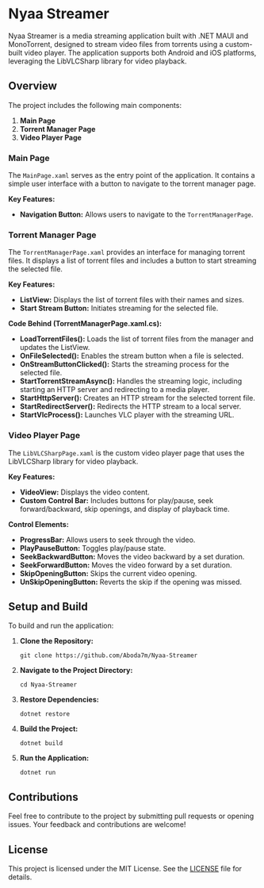 

# Nyaa Streamer

Nyaa Streamer is a media streaming application built with .NET MAUI and MonoTorrent, designed to stream video files from torrents using a custom-built video player. The application supports both Android and iOS platforms, leveraging the LibVLCSharp library for video playback.

## Overview

The project includes the following main components:

1. **Main Page**
2. **Torrent Manager Page**
3. **Video Player Page**

### Main Page

The `MainPage.xaml` serves as the entry point of the application. It contains a simple user interface with a button to navigate to the torrent manager page.

**Key Features:**
- **Navigation Button:** Allows users to navigate to the `TorrentManagerPage`.

### Torrent Manager Page

The `TorrentManagerPage.xaml` provides an interface for managing torrent files. It displays a list of torrent files and includes a button to start streaming the selected file.

**Key Features:**
- **ListView:** Displays the list of torrent files with their names and sizes.
- **Start Stream Button:** Initiates streaming for the selected file.

**Code Behind (TorrentManagerPage.xaml.cs):**
- **LoadTorrentFiles():** Loads the list of torrent files from the manager and updates the ListView.
- **OnFileSelected():** Enables the stream button when a file is selected.
- **OnStreamButtonClicked():** Starts the streaming process for the selected file.
- **StartTorrentStreamAsync():** Handles the streaming logic, including starting an HTTP server and redirecting to a media player.
- **StartHttpServer():** Creates an HTTP stream for the selected torrent file.
- **StartRedirectServer():** Redirects the HTTP stream to a local server.
- **StartVlcProcess():** Launches VLC player with the streaming URL.

### Video Player Page

The `LibVLCSharpPage.xaml` is the custom video player page that uses the LibVLCSharp library for video playback.

**Key Features:**
- **VideoView:** Displays the video content.
- **Custom Control Bar:** Includes buttons for play/pause, seek forward/backward, skip openings, and display of playback time.

**Control Elements:**
- **ProgressBar:** Allows users to seek through the video.
- **PlayPauseButton:** Toggles play/pause state.
- **SeekBackwardButton:** Moves the video backward by a set duration.
- **SeekForwardButton:** Moves the video forward by a set duration.
- **SkipOpeningButton:** Skips the current video opening.
- **UnSkipOpeningButton:** Reverts the skip if the opening was missed.

## Setup and Build

To build and run the application:

1. **Clone the Repository:**
   ``` 
   git clone https://github.com/Aboda7m/Nyaa-Streamer
   ```
2. **Navigate to the Project Directory:**
   ``` 
   cd Nyaa-Streamer
   ```
3. **Restore Dependencies:**
   ``` 
   dotnet restore
   ```
4. **Build the Project:**
   ``` 
   dotnet build
   ```
5. **Run the Application:**
   ``` 
   dotnet run
   ```

## Contributions

Feel free to contribute to the project by submitting pull requests or opening issues. Your feedback and contributions are welcome!

## License

This project is licensed under the MIT License. See the [LICENSE](LICENSE) file for details.
